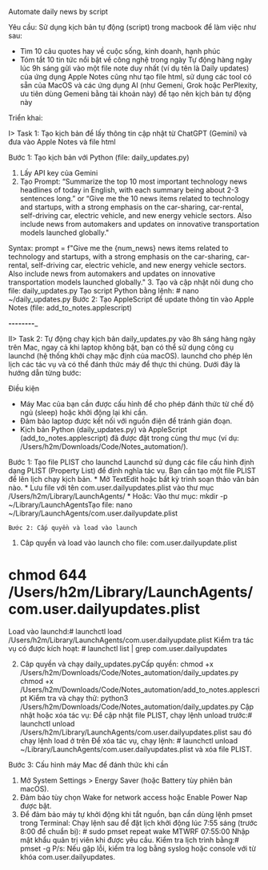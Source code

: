 Automate daily news by script

Yêu cầu: 
Sử dụng kịch bản tự động (script) trong macbook để làm việc như sau:
- Tìm 10 câu quotes hay về cuộc sống, kinh doanh, hạnh phúc
- Tóm tắt 10 tin tức nổi bật về công nghệ trong ngày
Tự động hàng ngày lúc 9h sáng gửi vào một file note duy nhất (ví dụ tên là Daily updates) của ứng dụng Apple Notes cũng như tạo file html, sử dụng các tool có sẵn của MacOS và các ứng dụng AI (như Gemeni, Grok hoặc PerPlexity, ưu tiên dùng Gemeni bằng tài khoản này) để tạo nên kịch bản tự động này  

Triển khai:

I> Task 1: Tạo kịch bản để lấy thông tin cập nhật từ ChatGPT (Gemini) và đưa vào Apple Notes và file html 

Bước 1: Tạo kịch bản với Python (file: daily_updates.py) 
1. Lấy API key của Gemini
2. Tạo Prompt: 
“Summarize the top 10 most important technology news headlines of today in English, with each summary being about 2-3 sentences long.”
or 
“Give me the 10 news items related to technology and startups, with a strong emphasis on the car-sharing, car-rental, self-driving car, electric vehicle, and new energy vehicle sectors. Also include news from automakers and updates on innovative transportation models launched globally."

Syntax: prompt = f"Give me the {num_news} news items related to technology and startups, with a strong emphasis on the car-sharing, car-rental, self-driving car, electric vehicle, and new energy vehicle sectors. Also include news from automakers and updates on innovative transportation models launched globally."
3. Tạo và cập nhật nôi dung cho file: daily_updates.py
Tạo script Python bằng lệnh: # nano ~/daily_updates.py
Bước 2: Tạo AppleScript để update thông tin vào Apple Notes (file: add_to_notes.applescript)

______--------_______

II> Task 2: Tự động chạy kịch bản daily_updates.py vào 8h sáng hàng ngày trên Mac, ngay cả khi laptop không bật, bạn có thể sử dụng công cụ launchd (hệ thống khởi chạy mặc định của macOS). launchd cho phép lên lịch các tác vụ và có thể đánh thức máy để thực thi chúng. Dưới đây là hướng dẫn từng bước:

Điều kiện
* Máy Mac của bạn cần được cấu hình để cho phép đánh thức từ chế độ ngủ (sleep) hoặc khởi động lại khi cần.
* Đảm bảo laptop được kết nối với nguồn điện để tránh gián đoạn.
* Kịch bản Python (daily_updates.py) và AppleScript (add_to_notes.applescript) đã được đặt trong cùng thư mục (ví dụ: /Users/h2m/Downloads/Code/Notes_automation/).

Bước 1: Tạo file PLIST cho launchd
Launchd sử dụng các file cấu hình định dạng PLIST (Property List) để định nghĩa tác vụ. Bạn cần tạo một file PLIST để lên lịch chạy kịch bản.
    * Mở TextEdit hoặc bất kỳ trình soạn thảo văn bản nào.
    * Lưu file với tên com.user.dailyupdates.plist vào thư mục /Users/h2m/Library/LaunchAgents/
    * Hoăc: Vào thư mục: mkdir -p ~/Library/LaunchAgentsTạo file: nano ~/Library/LaunchAgents/com.user.dailyupdate.plist

    Bước 2: Cấp quyền và load vào launch
1. Câp quyền và load vào launch cho file: com.user.dailyupdate.plist
# chmod 644 /Users/h2m/Library/LaunchAgents/com.user.dailyupdates.plist
Load vào launchd:# launchctl load /Users/h2m/Library/LaunchAgents/com.user.dailyupdate.plist
Kiểm tra tác vụ có được kích hoạt: # launchctl list | grep com.user.dailyupdates

2. Câp quyền và chạy daily_updates.pyCấp quyền: 
chmod +x /Users/h2m/Downloads/Code/Notes_automation/daily_updates.py
chmod +x /Users/h2m/Downloads/Code/Notes_automation/add_to_notes.applescript
Kiểm tra và chạy thử: python3 /Users/h2m/Downloads/Code/Notes_automation/daily_updates.py
	Cập nhật hoặc xóa tác vụ:
Để cập nhật file PLIST, chạy lệnh unload trước:# launchctl unload /Users/h2m/Library/LaunchAgents/com.user.dailyupdates.plist 
sau đó chạy lệnh load ở trên 
Để xóa tác vụ, chạy lệnh: # launchctl unload ~/Library/LaunchAgents/com.user.dailyupdates.plist 
và xóa file PLIST.

Bước 3: Cấu hình máy Mac để đánh thức khi cần
1. Mở System Settings > Energy Saver (hoặc Battery tùy phiên bản macOS).
2. Đảm bảo tùy chọn Wake for network access hoặc Enable Power Nap được bật.
3. Để đảm bảo máy tự khởi động khi tắt nguồn, bạn cần dùng lệnh pmset trong Terminal:
Chạy lệnh sau để đặt lịch khởi động lúc 7:55 sáng (trước 8:00 để chuẩn bị): # sudo pmset repeat wake MTWRF 07:55:00
Nhập mật khẩu quản trị viên khi được yêu cầu.
Kiểm tra lịch trình bằng:# pmset -g
P/s: Nếu gặp lỗi, kiểm tra log bằng syslog hoặc console với từ khóa com.user.dailyupdates.